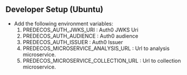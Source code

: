 
## Developer Setup (Ubuntu)
- Add the following environment variables:
    1. PREDECOS_AUTH_JWKS_URI : Auth0 JWKS Uri
    1. PREDECOS_AUTH_AUDIENCE : Auth0 audience
    1. PREDECOS_AUTH_ISSUER : Auth0 Issuer
    1. PREDECOS_MICROSERVICE_ANALYSIS_URL : Url to analysis microservice.
    1. PREDECOS_MICROSERVICE_COLLECTION_URL : Url to collection microservice.
